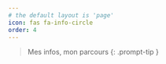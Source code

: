 ```yaml
---
# the default layout is 'page'
icon: fas fa-info-circle
order: 4
---
```


> Mes infos, mon parcours
{: .prompt-tip }
